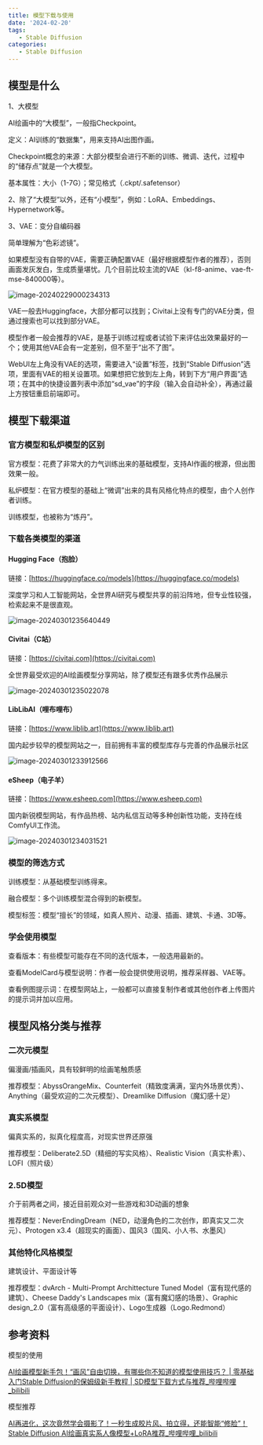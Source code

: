```yaml
---
title: 模型下载与使用
date: '2024-02-20'
tags:
   - Stable Diffusion
categories:
   - Stable Diffusion
---
```




## 模型是什么

1、大模型

AI绘画中的“大模型”，一般指Checkpoint。

定义：AI训练的“数据集”，用来支持AI出图作画。

Checkpoint概念的来源：大部分模型会进行不断的训练、微调、迭代，过程中的“储存点”就是一个大模型。

基本属性：大小（1-7G）；常见格式（.ckpt/.safetensor）



2、除了“大模型”以外，还有“小模型”，例如：LoRA、Embeddings、Hypernetwork等。

3、VAE：变分自编码器

简单理解为“色彩滤镜”。

如果模型没有自带的VAE，需要正确配置VAE（最好根据模型作者的推荐），否则画面发灰发白，生成质量堪忧。几个目前比较主流的VAE（kl-f8-anime、vae-ft-mse-840000等）。

![image-20240229000234313](2_模型使用.assets/image-20240229000234313.png)

VAE一般去Huggingface，大部分都可以找到；Civitai上没有专门的VAE分类，但通过搜索也可以找到部分VAE。

模型作者一般会推荐的VAE，是基于训练过程或者试验下来评估出效果最好的一个；使用其他VAE会有一定差别，但不至于“出不了图”。

WebUI左上角没有VAE的选项，需要进入“设置”标签，找到“Stable Diffusion”选项，里面有VAE的相关设置项。如果想把它放到左上角，转到下方“用户界面”选项；在其中的快捷设置列表中添加“sd_vae”的字段（输入会自动补全），再通过最上方按钮重启前端即可。



## 模型下载渠道

### 官方模型和私炉模型的区别

官方模型：花费了非常大的力气训练出来的基础模型，支持AI作画的根源，但出图效果一般。

私炉模型：在官方模型的基础上“微调”出来的具有风格化特点的模型，由个人创作者训练。

训练模型，也被称为“炼丹”。



### 下载各类模型的渠道

#### Hugging Face（抱脸）

链接：[https://huggingface.co/models](https://huggingface.co/models)

深度学习和人工智能网站，全世界AI研究与模型共享的前沿阵地，但专业性较强，检索起来不是很直观。

![image-20240301235640449](2_模型使用.assets/image-20240301235640449.png)

#### Civitai（C站）

链接：[https://civitai.com](https://civitai.com)

全世界最受欢迎的AI绘画模型分享网站，除了模型还有跟多优秀作品展示

![image-20240301235022078](2_模型使用.assets/image-20240301235022078.png)

#### LibLibAI（哩布哩布）

链接：[https://www.liblib.art](https://www.liblib.art)

国内起步较早的模型网站之一，目前拥有丰富的模型库存与完善的作品展示社区

![image-20240301233912566](2_模型使用.assets/image-20240301233912566.png)

#### eSheep（电子羊）

链接：[https://www.esheep.com](https://www.esheep.com)

国内新锐模型网站，有作品热榜、站内私信互动等多种创新性功能，支持在线ComfyUI工作流。

![image-20240301234031521](2_模型使用.assets/image-20240301234031521.png)



### 模型的筛选方式

训练模型：从基础模型训练得来。

融合模型：多个训练模型混合得到的新模型。

模型标签：模型“擅长”的领域，如真人照片、动漫、插画、建筑、卡通、3D等。



### 学会使用模型

查看版本：有些模型可能存在不同的迭代版本，一般选用最新的。

查看ModelCard与模型说明：作者一般会提供使用说明，推荐采样器、VAE等。

查看例图提示词：在模型网站上，一般都可以直接复制作者或其他创作者上传图片的提示词并加以应用。



## 模型风格分类与推荐

### 二次元模型

偏漫画/插画风，具有较鲜明的绘画笔触质感

推荐模型：AbyssOrangeMix、Counterfeit（精致度满满，室内外场景优秀）、Anything（最受欢迎的二次元模型）、Dreamlike Diffusion（魔幻感十足）

### 真实系模型

偏真实系的，拟真化程度高，对现实世界还原强

推荐模型：Deliberate2.5D（精细的写实风格）、Realistic Vision（真实朴素）、LOFI（照片级）

### 2.5D模型

介于前两者之间，接近目前观众对一些游戏和3D动画的想象

推荐模型：NeverEndingDream（NED，动漫角色的二次创作，即真实又二次元）、Protogen x3.4（超现实的画面）、国风3（国风、小人书、水墨风）

### 其他特化风格模型

建筑设计、平面设计等

推荐模型：dvArch - Multi-Prompt Archittecture Tuned Model（富有现代感的建筑）、Cheese Daddy's Landscapes mix（富有魔幻感的场景）、Graphic design_2.0（富有高级感的平面设计）、Logo生成器（Logo.Redmond）



## 参考资料

模型的使用

[AI绘画模型新手包！“画风”自由切换，有哪些你不知道的模型使用技巧？ | 零基础入门Stable Diffusion的保姆级新手教程 | SD模型下载方式与推荐_哔哩哔哩_bilibili](https://www.bilibili.com/video/BV1Us4y117Rg/)



模型推荐

[AI再进化，这次竟然学会摄影了！一秒生成胶片风、拍立得，还能智能“修脸”！Stable Diffusion AI绘画真实系人像模型+LoRA推荐_哔哩哔哩_bilibili](https://www.bilibili.com/video/BV1DP41167bZ/)

